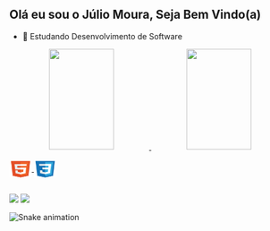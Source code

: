 ## Olá eu sou o Júlio Moura, Seja Bem Vindo(a) ##
- 🌱 Estudando Desenvolvimento de Software

<div align="center">
  <a href="https://github.com/juliiomouraa">
  <img height="180em" width="48%" src="https://github-readme-stats.vercel.app/api?username=juliiomouraa&show_icons=true&theme=dark&include_all_commits=true&count_private=true"/>
  <img height="180em" width="48%" src="https://github-readme-stats.vercel.app/api/top-langs/?username=juliiomouraa&layout=compact&langs_count=7&theme=dark"/>
</div>
<div style="display: inline_block"><br>

  <img align="center" alt="Julio-HTML" height="30" width="40" src="https://raw.githubusercontent.com/devicons/devicon/master/icons/html5/html5-original.svg">
  <img align="center" alt="Julio-CSS" height="30" width="40" src="https://raw.githubusercontent.com/devicons/devicon/master/icons/css3/css3-original.svg">
 
</div>
  
  ##
 
<div> 

  <a href="https://instagram.com/juliiomouraa" target="_blank"><img src="https://img.shields.io/badge/-Instagram-%23E4405F?style=for-the-badge&logo=instagram&logoColor=white" target="_blank"></a>
  <a href="https://www.linkedin.com/in/juliiomouraaa/" target="_blank"><img src="https://img.shields.io/badge/-LinkedIn-%230077B5?style=for-the-badge&logo=linkedin&logoColor=white" target="_blank"></a> 
 
  ![Snake animation](https://github.com/juliiomouraa/juliiomouraa/blob/output/github-contribution-grid-snake.svg)
  
</div>
